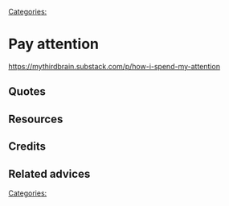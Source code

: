 [Categories:](../Categories/index.md)
# Pay attention

https://mythirdbrain.substack.com/p/how-i-spend-my-attention
## Quotes

## Resources

## Credits

## Related advices


[Categories:](../Categories/index.md)